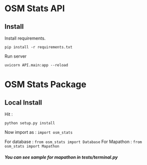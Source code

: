 # OSM Stats API

## Install

Install requirements.

```pip install -r requirements.txt```

Run server

```uvicorn API.main:app --reload```

# OSM Stats Package

## Local Install

Hit :

```python setup.py install```

Now import as : 
```import osm_stats```

For database : 
```from osm_stats import Database```
For Mapathon : 
```from osm_stats import Mapathon```
##### You can see sample for mapathon in tests/terminal.py
